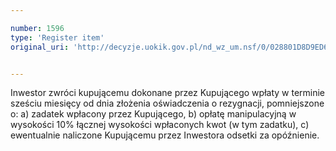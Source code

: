 ```yaml
---

number: 1596
type: 'Register item'
original_uri: 'http://decyzje.uokik.gov.pl/nd_wz_um.nsf/0/028801D8D9ED6E1DC12575B70037E163?OpenDocument'


---
```


Inwestor zwróci kupującemu dokonane przez Kupującego wpłaty w terminie sześciu miesięcy od dnia złożenia oświadczenia o rezygnacji, pomniejszone o:
a) zadatek wpłacony przez Kupującego,
b) opłatę manipulacyjną w wysokości 10% łącznej wysokości wpłaconych kwot (w tym zadatku),
c) ewentualnie naliczone Kupującemu przez Inwestora odsetki za opóźnienie.
